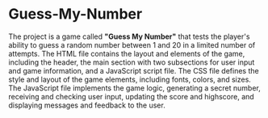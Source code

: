 # Guess-My-Number
The project is a game called **"Guess My Number"** that tests the player's ability to guess a random number between 1 and 20 in a limited number of attempts. The HTML file contains the layout and elements of the game, including the header, the main section with two subsections for user input and game information, and a JavaScript script file. The CSS file defines the style and layout of the game elements, including fonts, colors, and sizes. The JavaScript file implements the game logic, generating a secret number, receiving and checking user input, updating the score and highscore, and displaying messages and feedback to the user.
